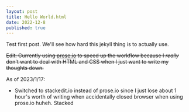 ```yaml
---
layout: post
title: Hello World.html
date: 2022-12-8
published: true
---
```


Test first post.
We'll see how hard this jekyll thing is to actually use.


~~Edit: Currently using [prose.io](https://github.com/prose/prose) to speed up the workflow because I _really_ don't want to deal with HTML and CSS when I just want to write my thoughts down.~~

As of 2023/1/17:
- Switched to stackedit.io instead of prose.io since I just lose about 1 hour's worth of writing when accidentally closed browser when using prose.io huheh. Stacked

<!--stackedit_data:
eyJoaXN0b3J5IjpbMjY3ODk5MjgwXX0=
-->